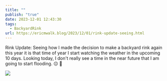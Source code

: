 ```yaml
---
title: ""
publish: "true"
date: 2023-12-01 12:43:30
tags:
  - BackyardRink
url: https://ericmwalk.blog/2023/12/01/rink-update-seeing.html
---
```

Rink Update: Seeing how I made the decision to make a backyard rink again this year it is that time of year I start watching the weather in the upcoming 10 days. Looking today, I don't really see a time in the near future that I am going to start flooding. 😔 🏒

![](https://ericmwalk.blog/uploads/2023/pasted-graphic.png)